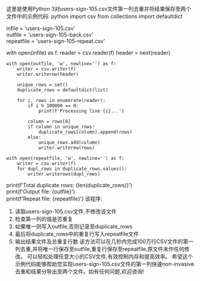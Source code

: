 这里是使用Python 3对users-sign-105.csv文件第一列去重并将结果保存至两个文件中的示例代码:
python
import csv
from collections import defaultdict

infile = 'users-sign-105.csv'  
outfile = 'users-sign-105-back.csv'  
repeatfile = 'users-sign-105-repeat.csv'  

with open(infile) as f:
    reader = csv.reader(f)
    header = next(reader)

    with open(outfile, 'w', newline='') as f:
        writer = csv.writer(f)
        writer.writerow(header)

        unique_rows = set()  
        duplicate_rows = defaultdict(list)

        for i, rows in enumerate(reader):
            if i % 100000 == 0:
                print(f'Processing line {i}...')

            column = rows[0]  
            if column in unique_rows:
                duplicate_rows[column].append(rows)  
            else:
                unique_rows.add(column)  
                writer.writerow(rows)  

    with open(repeatfile, 'w', newline='') as f:
        writer = csv.writer(f)  
        for dupl_rows in duplicate_rows.values():
            writer.writerows(dupl_rows)  

print(f'Total duplicate rows: {len(duplicate_rows)}')  
print(f'Output file: {outfile}')  
print(f'Repeat file: {repeatfile}')
该程序:
1. 读取users-sign-105.csv文件,不修改该文件
2. 检查第一列的值是否重复
3. 如果唯一则写入outfile,否则记录至duplicate_rows
4. 最后将duplicate_rows中的重复行写入repeatfile文件
5. 输出结果文件及总重复行数
该方法可以在几秒内完成100万行CSV文件的第一列去重,并将唯一行保存至outfile,重复行保存至repeatfile,原文件未作任何修改。
可以轻松处理任意大小的CSV文件,有效控制内存和提高效率。
希望这个示例代码能够帮助您实现users-sign-105.csv文件的第一列快速non-invasive去重和结果分导出至两个文件。如有任何问题,欢迎咨询! 